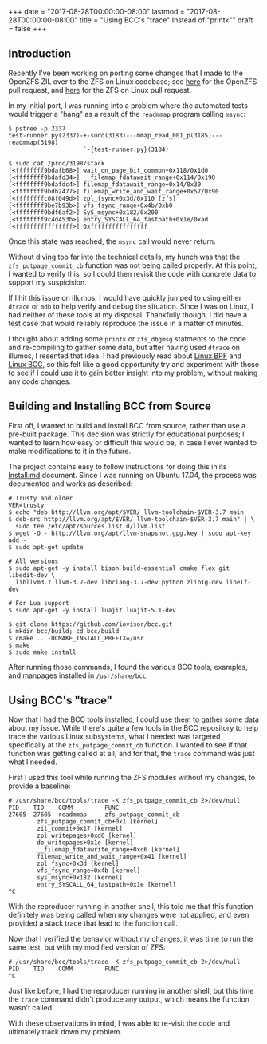 +++
date = "2017-08-28T00:00:00-08:00"
lastmod = "2017-08-28T00:00:00-08:00"
title = "Using BCC's \"trace\" Instead of \"printk\""
draft = false
+++

## Introduction

Recently I've been working on porting some changes that I made to the
OpenZFS ZIL over to the ZFS on Linux codebase; see [here][openzfs-pr]
for the OpenZFS pull request, and [here][zfsonlinux-pr] for the ZFS on
Linux pull request.

In my initial port, I was running into a problem where the automated
tests would trigger a "hang" as a result of the `readmmap` program
calling `msync`:

    $ pstree -p 2337
    test-runner.py(2337)-+-sudo(3183)---mmap_read_001_p(3185)---readmmap(3198)
                         `-{test-runner.py}(3184)

    $ sudo cat /proc/3198/stack
    [<ffffffff9bdafb68>] wait_on_page_bit_common+0x118/0x1d0
    [<ffffffff9bdafd34>] __filemap_fdatawait_range+0x114/0x190
    [<ffffffff9bdafdc4>] filemap_fdatawait_range+0x14/0x30
    [<ffffffff9bdb2477>] filemap_write_and_wait_range+0x57/0x90
    [<ffffffffc08f049d>] zpl_fsync+0x3d/0x110 [zfs]
    [<ffffffff9be7b93b>] vfs_fsync_range+0x4b/0xb0
    [<ffffffff9bdf6af2>] SyS_msync+0x182/0x200
    [<ffffffff9c4d453b>] entry_SYSCALL_64_fastpath+0x1e/0xad
    [<ffffffffffffffff>] 0xffffffffffffffff

Once this state was reached, the `msync` call would never return.

Without diving too far into the technical details, my hunch was that
the `zfs_putpage_commit_cb` function was not being called properly. At
this point, I wanted to verify this, so I could then revisit the code
with concrete data to support my suspicision.

If I hit this issue on illumos, I would have quickly jumped to using
either `dtrace` or `mdb` to help verify and debug the situation. Since
I was on Linux, I had neither of these tools at my disposal. Thankfully
though, I did have a test case that would reliably reproduce
the issue in a matter of minutes.

I thought about adding some `printk` or `zfs_dbgmsg` statments to the
code and re-compiling to gather some data, but after having used
`dtrace` on illumos, I resented that idea. I had previously read about
[Linux BPF][linux-bpf] and [Linux BCC][linux-bcc], so this felt like a
good opportunity try and experiment with those to see if I could use it
to gain better insight into my problem, without making any code changes.

## Building and Installing BCC from Source

First off, I wanted to build and install BCC from source, rather than
use a pre-built package. This decision was strictly for educational
purposes; I wanted to learn how easy or difficult this would be, in case
I ever wanted to make modifications to it in the future.

The project contains easy to follow instructions for doing this in its
[Install.md][bcc-install] document. Since I was running on Ubuntu 17.04,
the process was documented and works as described:

    # Trusty and older
    VER=trusty
    $ echo "deb http://llvm.org/apt/$VER/ llvm-toolchain-$VER-3.7 main
    $ deb-src http://llvm.org/apt/$VER/ llvm-toolchain-$VER-3.7 main" | \
      sudo tee /etc/apt/sources.list.d/llvm.list
    $ wget -O - http://llvm.org/apt/llvm-snapshot.gpg.key | sudo apt-key add -
    $ sudo apt-get update

    # All versions
    $ sudo apt-get -y install bison build-essential cmake flex git libedit-dev \
      libllvm3.7 llvm-3.7-dev libclang-3.7-dev python zlib1g-dev libelf-dev

    # For Lua support
    $ sudo apt-get -y install luajit luajit-5.1-dev

    $ git clone https://github.com/iovisor/bcc.git
    $ mkdir bcc/build; cd bcc/build
    $ cmake .. -DCMAKE_INSTALL_PREFIX=/usr
    $ make
    $ sudo make install

After running those commands, I found the various BCC tools, examples,
and manpages installed in `/usr/share/bcc`.

## Using BCC's "trace"

Now that I had the BCC tools installed, I could use them to gather some
data about my issue. While there's quite a few tools in the BCC
repository to help trace the various Linux subsystems, what I needed was
targeted specifically at the `zfs_putpage_commit_cb` function. I wanted
to see if that function was getting called at all; and for that, the `trace`
command was just what I needed.

First I used this tool while running the ZFS modules without my changes,
to provide a baseline:

    # /usr/share/bcc/tools/trace -K zfs_putpage_commit_cb 2>/dev/null
    PID    TID    COMM         FUNC
    27605  27605  readmmap     zfs_putpage_commit_cb
            zfs_putpage_commit_cb+0x1 [kernel]
            zil_commit+0x17 [kernel]
            zpl_writepages+0xd6 [kernel]
            do_writepages+0x1e [kernel]
            __filemap_fdatawrite_range+0xc6 [kernel]
            filemap_write_and_wait_range+0x41 [kernel]
            zpl_fsync+0x3d [kernel]
            vfs_fsync_range+0x4b [kernel]
            sys_msync+0x182 [kernel]
            entry_SYSCALL_64_fastpath+0x1e [kernel]
    ^C

With the reproducer running in another shell, this told me that this
function definitely was being called when my changes were not applied,
and even provided a stack trace that lead to the function call.

Now that I verified the behavior without my changes, it was time to run
the same test, but with my modified version of ZFS:

    # /usr/share/bcc/tools/trace -K zfs_putpage_commit_cb 2>/dev/null
    PID    TID    COMM         FUNC
    ^C

Just like before, I had the reproducer running in another shell, but
this time the `trace` command didn't produce any output, which means the
function wasn't called.

With these observations in mind, I was able to re-visit the code and
ultimately track down my problem.

[openzfs-pr]: https://github.com/openzfs/openzfs/pull/447
[zfsonlinux-pr]: https://github.com/zfsonlinux/zfs/pull/6566
[linux-bpf]: http://www.brendangregg.com/blog/2016-03-05/linux-bpf-superpowers.html
[linux-bcc]: https://github.com/iovisor/bcc
[bcc-install]: https://github.com/iovisor/bcc/blob/master/INSTALL.md
